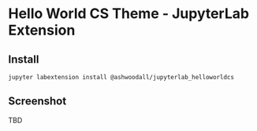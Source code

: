 # Hello World CS Theme - JupyterLab Extension

## Install

```
jupyter labextension install @ashwoodall/jupyterlab_helloworldcs

```

## Screenshot

TBD
